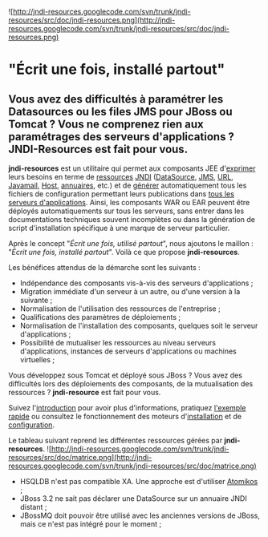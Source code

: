 ![http://jndi-resources.googlecode.com/svn/trunk/jndi-resources/src/doc/jndi-resources.png](http://jndi-resources.googlecode.com/svn/trunk/jndi-resources/src/doc/jndi-resources.png)

# "Écrit une fois, installé partout" #

## Vous avez des difficultés à paramétrer les Datasources ou les files JMS pour JBoss ou Tomcat ? Vous ne comprenez rien aux paramétrages des serveurs d'applications ?  JNDI-Resources est fait pour vous. ##


**jndi-resources** est un utilitaire qui permet aux composants JEE d'[exprimer](jndiResourcesXML.md) leurs besoins en terme de [ressources](ressources.md) [JNDI](architecture.md) ([DataSource](jdbc.md), [JMS](jms.md), [URL](url.md), [Javamail](mail.md), [Host](host.md), [annuaires](jndi.md), etc.) et de [générer](ligneDeCommandes.md) automatiquement tous les fichiers de configuration permettant leurs publications dans [tous les serveurs d'applications](transformations.md). Ainsi, les composants WAR ou EAR peuvent être déployés automatiquements sur tous les serveurs, sans entrer dans les documentations techniques souvent incomplètes ou dans la génération de script d'installation spécifique à une marque de serveur particulier.

Après le concept "_Écrit une fois, utilisé partout_", nous ajoutons le maillon : "_Écrit une fois, installé partout_". Voilà ce que propose **jndi-resources**.

Les bénéfices attendus de la démarche sont les suivants :
  * Indépendance des composants vis-à-vis des serveurs d'applications ;
  * Migration immédiate d'un serveur à un autre, ou d'une version à la suivante ;
  * Normalisation de l'utilisation des ressources de l'entreprise ;
  * Qualifications des paramètres de déploiements ;
  * Normalisation de l'installation des composants, quelques soit le serveur d'applications ;
  * Possibilité de mutualiser les ressources au niveau serveurs d'applications, instances de serveurs d'applications ou machines virtuelles ;

Vous développez sous Tomcat et déployé sous JBoss ? Vous avez des difficultés lors des déploiements des composants, de la mutualisation des ressources ? **jndi-resource** est fait pour vous.

Suivez l'[introduction](introduction.md) pour avoir plus d'informations,
pratiquez [l'exemple rapide](exemple.md)
ou consultez le fonctionnement des moteurs d'[installation](moteurInstallation.md) et de [configuration](moteurConfiguration.md).

Le tableau suivant reprend les différentes ressources gérées par **jndi-resources**.
![http://jndi-resources.googlecode.com/svn/trunk/jndi-resources/src/doc/matrice.png](http://jndi-resources.googlecode.com/svn/trunk/jndi-resources/src/doc/matrice.png)

  * HSQLDB n'est pas compatible XA. Une approche est d'utiliser [Atomikos](http://www.atomikos.com/products/transactionsJTA/overview.html) ;
  * JBoss 3.2 ne sait pas déclarer une DataSource sur un annuaire JNDI distant ;
  * JBossMQ doit pouvoir être utilisé avec les anciennes versions de JBoss, mais ce n'est pas intégré pour le moment ;